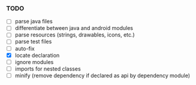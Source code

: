### TODO

- [ ] parse java files
- [ ] differentiate between java and android modules
- [ ] parse resources (strings, drawables, icons, etc.)
- [ ] parse test files
- [ ] auto-fix
- [X] locate declaration
- [ ] ignore modules
- [ ] imports for nested classes
- [ ] minify (remove dependency if declared as api by dependency module)
